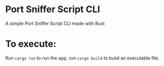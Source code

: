 # Port Sniffer Script CLI

A simple Port Sniffer Script CLI made with Rust

# To execute:

Run `cargo run` to run the app, run `cargo build` to build an executable file. 
